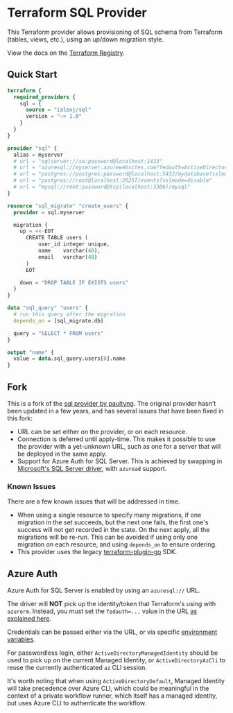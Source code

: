 # Terraform SQL Provider

This Terraform provider allows provisioning of SQL schema from Terraform (tables, views, etc.), using an up/down migration style.

View the docs on the [Terraform Registry](https://registry.terraform.io/providers/ialexj/sql/latest/docs).

## Quick Start

```terraform
terraform {
  required_providers {
    sql = {
      source = "ialexj/sql"
      version = "~> 1.0"
    }
  }
}

provider "sql" {
  alias = myserver
  # url = "sqlserver://sa:password@localhost:1433"
  # url = "azuresql://myserver.azurewebsites.com?fedauth=ActiveDirectoryAzCli"
  # url = "postgres://postgres:password@localhost:5432/mydatabase?sslmode=disable"
  # url = "postgres://root@localhost:26257/events?sslmode=disable"
  # url = "mysql://root:password@tcp(localhost:3306)/mysql"
}

resource "sql_migrate" "create_users" {
  provider = sql.myserver

  migration {
    up = <<-EOT
      CREATE TABLE users (
          user_id integer unique,
          name    varchar(40),
          email   varchar(40)
      )
      EOT

    down = "DROP TABLE IF EXISTS users"
  }
}

data "sql_query" "users" {
  # run this query after the migration
  depends_on = [sql_migrate.db]

  query = "SELECT * FROM users"
}

output "name" {
  value = data.sql_query.users[0].name
}
```

## Fork

This is a fork of the [sql provider by paultyng](https://github.com/paultyng/terraform-provider-sql). The original provider hasn't been updated in a few years, and has several issues that have been fixed in this fork:

- URL can be set either on the provider, or on each resource.
- Connection is deferred until apply-time. This makes it possible to use the provider with a yet-unknown URL, such as one for a server that will be deployed in the same apply.
- Support for Azure Auth for SQL Server. This is achieved by swapping in [Microsoft's SQL Server driver](https://github.com/microsoft/go-mssqldb), with `azuread` support.

### Known Issues

There are a few known issues that will be addressed in time.

- When using a single resource to specify many migrations, if one migration in the set succeeds, but the next one fails, the first one's success will not get recorded in the state. On the next apply, all the migrations will be re-run. This can be avoided if using only one migration on each resource, and using `depends_on` to ensure ordering.
- This provider uses the legacy [terraform-plugin-go](https://github.com/hashicorp/terraform-plugin-go) SDK.

## Azure Auth

Azure Auth for SQL Server is enabled by using an `azuresql://` URL.

The driver will **NOT** pick up the identity/token that Terraform's using with `azurerm`. Instead, you must set the `fedauth=...` value in the URL [as explained here](https://github.com/microsoft/go-mssqldb?tab=readme-ov-file#azure-active-directory-authentication).

Credentials can be passed either via the URL, or via specific [environment variables](https://github.com/Azure/azure-sdk-for-go/tree/main/sdk/azidentity#environment-variables).

For passwordless login, either `ActiveDirectoryManagedIdentity` should be used to pick up on the current Managed Identity, or `ActiveDirectoryAzCli` to reuse the currently authenticated `az` CLI session.

It's worth noting that when using `ActiveDirectoryDefault`, Managed Identity will take precedence over Azure CLI, which could be meaningful in the context of a private workflow runner, which itself has a managed identity, but uses Azure CLI to authenticate the workflow.
